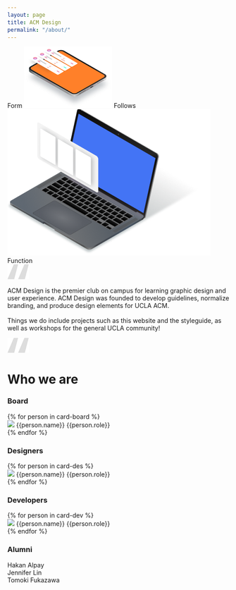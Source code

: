 ```yaml
---
layout: page
title: ACM Design
permalink: "/about/"
---
```


<div class="about-main">
    <div id="form-follows">
        <span id="text1">Form</span>
        <img src ="/assets/logos/ipad.png" id="img1">
        <span id="text2">Follows</span>
        <img src ="/assets/logos/laptop.png" id="img2">
        <span id="text3">Function</span>
    </div>
    <div id="flexbox1">
        <img src="/assets/logos/quote.png" id="quote1">
        <p class = "about-us" id="aboutPar"><span class = "werd">ACM</span> <span class="werd" id="orange">Design</span> is the premier club on campus for learning graphic design and user experience. ACM Design was founded to develop guidelines, normalize branding, and produce design elements for UCLA ACM. <br><br>
Things we do include projects such as this website and the styleguide, as well as workshops for the general UCLA community!</p>
        <img src="/assets/logos/quote.png" id="quote2">
    </div>
    <h1 id="us">Who we are</h1>
    <div>
        <h3 id="title">Board</h3>
        <div class="headshots1">
            {% for person in card-board %}
                <div>
                    <img src="../assets/headshots/{{person.photo}}" class="headshot-board">
                    <span class="_caps">{{person.name}}</span>
                    <span class="_caps2">{{person.role}}</span>
                </div>
            {% endfor %}
        </div>
    </div>
    <div>
        <h3>Designers</h3>
        <div class="headshots1">
            {% for person in card-des %}
                <div class = "headshot-card">
                    <img src="../assets/headshots/{{person.photo}}" class="headshot-board">
                    <span class="_caps">{{person.name}}</span>
                    <span class="_caps2">{{person.role}}</span>
                </div>
            {% endfor %}
        </div>
    </div>
    <div>
        <h3>Developers</h3>
        <div class="headshots1">
            {% for person in card-dev %}
                <div>
                    <img src="../assets/headshots/{{person.photo}}" class="headshot-board">
                    <span class="_caps">{{person.name}}</span>
                    <span class="_caps2">{{person.role}}</span>
                </div>
            {% endfor %}
        </div>
    </div>
    <div>
        <h3>Alumni</h3>
        <div id="alumnis">
            <div class="alumns">Hakan Alpay</div>
            <div class="alumns">Jennifer Lin</div>
            <div class="alumns">Tomoki Fukazawa</div>
        </div>
    </div>
</div>
